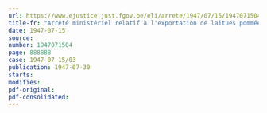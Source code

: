 ```yaml
---
url: https://www.ejustice.just.fgov.be/eli/arrete/1947/07/15/1947071504/justel
title-fr: "Arrêté ministériel relatif à l'exportation de laitues pommées pour une destination autre que le Grand-Duché de Luxembourg"
date: 1947-07-15
source:
number: 1947071504
page: 888888
case: 1947-07-15/03
publication: 1947-07-30
starts:
modifies:
pdf-original:
pdf-consolidated:
---
```


